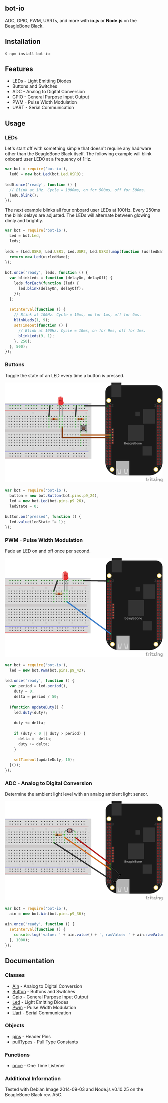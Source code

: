## bot-io

ADC, GPIO, PWM, UARTs, and more with **io.js** or **Node.js** on the BeagleBone
Black.

## Installation

    $ npm install bot-io

## Features

 * LEDs - Light Emitting Diodes
 * Buttons and Switches
 * ADC - Analog to Digital Conversion
 * GPIO - General Purpose Input Output
 * PWM - Pulse Width Modulation
 * UART - Serial Communication

## Usage

### LEDs

Let's start off with something simple that doesn't require any hadrware other
than the BeagleBone Black itself. The following example will blink onboard user
LED0 at a frequency of 1Hz.

```js
var bot = require('bot-io'),
  led0 = new bot.Led(bot.Led.USR0);

led0.once('ready', function () {
  // Blink at 1Hz. Cycle = 1000ms, on for 500ms, off for 500ms.
  led0.blink();
});
```

The next example blinks all four onboard user LEDs at 100Hz. Every 250ms the
blink delays are adjusted. The LEDs will alternate between glowing dimly and
brightly.

```js
var bot = require('bot-io'),
  Led = bot.Led,
  leds;

leds = [Led.USR0, Led.USR1, Led.USR2, Led.USR3].map(function (usrledName) {
  return new Led(usrledName);
});

bot.once('ready', leds, function () {
  var blinkLeds = function (delayOn, delayOff) {
    leds.forEach(function (led) {
      led.blink(delayOn, delayOff);
    });
  };

  setInterval(function () {
    // Blink at 100Hz. Cycle = 10ms, on for 1ms, off for 9ms.
    blinkLeds(1, 9);
    setTimeout(function () {
      // Blink at 100Hz. Cycle = 10ms, on for 9ms, off for 1ms.
      blinkLeds(9, 1);
    }, 250);
  }, 500);
});
```

### Buttons

Toggle the state of an LED every time a button is pressed.

<img src="https://github.com/fivdi/bot-io/raw/master/example/button-and-led.png">

```js
var bot = require('bot-io'),
  button = new bot.Button(bot.pins.p9_24),
  led = new bot.Led(bot.pins.p9_26),
  ledState = 0;

button.on('pressed', function () {
  led.value(ledState ^= 1);
});
```

### PWM - Pulse Width Modulation

Fade an LED on and off once per second.

<img src="https://github.com/fivdi/bot-io/raw/master/example/pwm.png">

```js
var bot = require('bot-io'),
  led = new bot.Pwm(bot.pins.p9_42);

led.once('ready', function () {
  var period = led.period(),
    duty = 0,
    delta = period / 50;

  (function updateDuty() {
    led.duty(duty);

    duty += delta;

    if (duty < 0 || duty > period) {
      delta = -delta;
      duty += delta;
    }

    setTimeout(updateDuty, 10);
  }());
});
```

### ADC - Analog to Digital Conversion

Determine the ambient light level with an analog ambient light sensor.

<img src="https://github.com/fivdi/bot-io/raw/master/example/adc.png">

```js
var bot = require('bot-io'),
  ain = new bot.Ain(bot.pins.p9_36);

ain.once('ready', function () {
  setInterval(function () {
    console.log('value: ' + ain.value() + ', rawValue: ' + ain.rawValue());
  }, 1000);
});
```

## Documentation

### Classes

- [Ain](https://github.com/fivdi/bot-io/blob/master/doc/ain.md) - Analog to Digital Conversion
- [Button](https://github.com/fivdi/bot-io/blob/master/doc/button.md) - Buttons and Switches
- [Gpio](https://github.com/fivdi/bot-io/blob/master/doc/gpio.md) - General Purpose Input Output
- [Led](https://github.com/fivdi/bot-io/blob/master/doc/led.md) - Light Emitting Diodes
- [Pwm](https://github.com/fivdi/bot-io/blob/master/doc/pwm.md) - Pulse Width Modulation
- [Uart](https://github.com/fivdi/bot-io/blob/master/doc/uart.md) - Serial Communication

### Objects

- [pins](https://github.com/fivdi/bot-io/blob/master/doc/pins.md) - Header Pins
- [pullTypes](https://github.com/fivdi/bot-io/blob/master/doc/pulltypes.md) - Pull Type Constants

### Functions

- [once](https://github.com/fivdi/bot-io/blob/master/doc/once.md) - One Time Listener

### Additional Information

Tested with Debian Image 2014-09-03 and Node.js v0.10.25 on the BeagleBone Black
rev. A5C.

